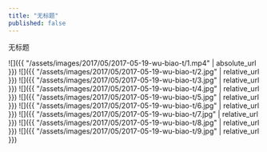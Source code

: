 ```yaml
---
title: "无标题"
published: false
---
```

无标题



![]({{ "/assets/images/2017/05/2017-05-19-wu-biao-t/1.mp4" | absolute_url }})
![]({{ "/assets/images/2017/05/2017-05-19-wu-biao-t/2.jpg" | relative_url }})
![]({{ "/assets/images/2017/05/2017-05-19-wu-biao-t/3.jpg" | relative_url }})
![]({{ "/assets/images/2017/05/2017-05-19-wu-biao-t/4.jpg" | relative_url }})
![]({{ "/assets/images/2017/05/2017-05-19-wu-biao-t/5.jpg" | relative_url }})
![]({{ "/assets/images/2017/05/2017-05-19-wu-biao-t/6.jpg" | relative_url }})
![]({{ "/assets/images/2017/05/2017-05-19-wu-biao-t/7.jpg" | relative_url }})
![]({{ "/assets/images/2017/05/2017-05-19-wu-biao-t/8.jpg" | relative_url }})
![]({{ "/assets/images/2017/05/2017-05-19-wu-biao-t/9.jpg" | relative_url }})

